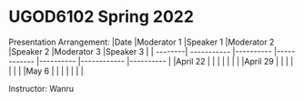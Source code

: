 # UGOD6102 Spring 2022

Presentation Arrangement:
|Date     |Moderator 1  |Speaker 1  |Moderator 2  |Speaker 2  |Moderator 3  |Speaker 3  |
| --------| ----------- |---------- |------------ |---------- |------------ |---------- |
|April 22 |             |           |             |           |             |           |
|April 29 |             |           |             |           |             |           |
|May 6    |             |           |             |           |             |           |

Instructor: Wanru
